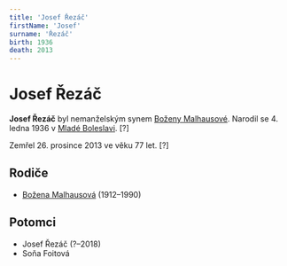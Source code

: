 ```yaml
---
title: 'Josef Řezáč'
firstName: 'Josef'
surname: 'Řezáč'
birth: 1936
death: 2013
---
```


# Josef Řezáč

**Josef Řezáč** byl nemanželským synem [Boženy Malhausové](rezacova-bozena-1912.md). Narodil se 4. ledna 1936 v [Mladé Boleslavi](https://cs.wikipedia.org/wiki/Mlad%C3%A1_Boleslav). \[?\]

Zemřel 26. prosince 2013 ve věku 77 let. \[?\]


## Rodiče

- [Božena Malhausová](rezacova-bozena-1912.md) (1912–1990)


## Potomci

- Josef Řezáč (?–2018)
- Soňa Foitová
